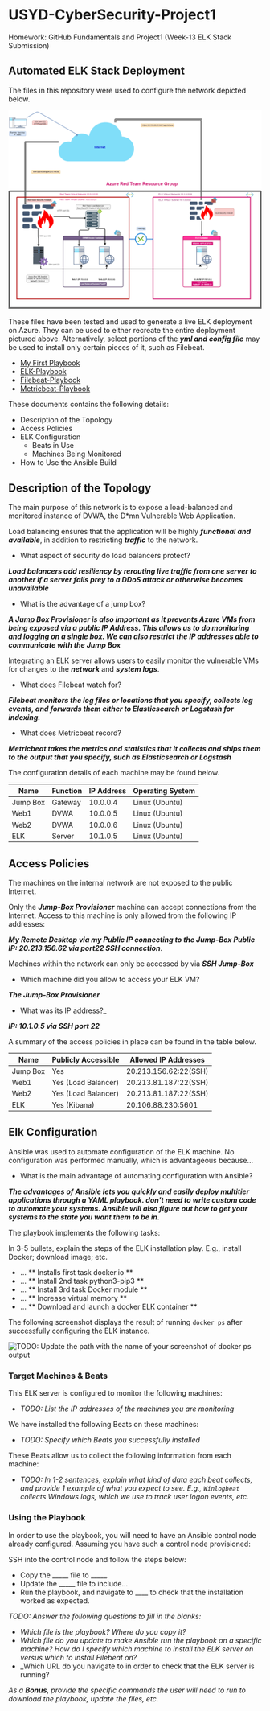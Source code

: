 # USYD-CyberSecurity-Project1
Homework: GitHub Fundamentals and Project1  (Week-13 ELK Stack Submission)

## Automated ELK Stack Deployment

The files in this repository were used to configure the network depicted below.

![alt text](https://github.com/nickaxia/USYD-CyberSecurity-Project1/blob/main/Diagrams/Project1-ELK_Stack_Diagram.png)



These files have been tested and used to generate a live ELK deployment on Azure. They can be used to either recreate the entire deployment pictured above. Alternatively, select portions of the **_yml and config file_** may be used to install only certain pieces of it, such as Filebeat.

  
- [My First Playbook]( https://github.com/nickaxia/USYD-CyberSecurity-Project1/blob/main/Ansible/Docker/my-playbook.yml) 
- [ELK-Playbook]( https://github.com/nickaxia/USYD-CyberSecurity-Project1/blob/main/Ansible/ELK_Stack/elk-playbook.yml)
- [Filebeat-Playbook]( https://github.com/nickaxia/USYD-CyberSecurity-Project1/blob/main/Ansible/Filebeat/filebeat-playbook.yml)
- [Metricbeat-Playbook]( https://github.com/nickaxia/USYD-CyberSecurity-Project1/blob/main/Ansible/Metricbeat/metricbeat-playbook.yml)


These documents contains the following details:
- Description of the Topology
- Access Policies
- ELK Configuration
  - Beats in Use
  - Machines Being Monitored
- How to Use the Ansible Build


## Description of the Topology

The main purpose of this network is to expose a load-balanced and monitored instance of DVWA, the D*mn Vulnerable Web Application.

Load balancing ensures that the application will be highly **_functional and available_**, in addition to restricting **_traffic_** to the network.

- What aspect of security do load balancers protect? 

**_Load balancers add resiliency by rerouting live traffic from one server to another if a server falls prey to a DDoS attack or otherwise becomes unavailable_**

- What is the advantage of a jump box?

**_A Jump Box Provisioner is also important as it prevents Azure VMs from being exposed via a public IP Address. This allows us to do monitoring and logging on a single box. We can also restrict the IP addresses able to communicate with the Jump Box_**

Integrating an ELK server allows users to easily monitor the vulnerable VMs for changes to the **_network_** and **_system logs_**.

- What does Filebeat watch for?

**_Filebeat monitors the log files or locations that you specify, collects log events, and forwards them either to Elasticsearch or Logstash for indexing._**


- What does Metricbeat record?

**_Metricbeat takes the metrics and statistics that it collects and ships them to the output that you specify, such as Elasticsearch or Logstash_**

The configuration details of each machine may be found below.
 

| Name     | Function | IP Address | Operating System |
|----------|----------|------------|------------------|
| Jump Box | Gateway  | 10.0.0.4   | Linux  (Ubuntu)  |
| Web1     | DVWA     | 10.0.0.5   | Linux  (Ubuntu)  |
| Web2     | DVWA     | 10.0.0.6   | Linux  (Ubuntu)  |
| ELK      | Server   | 10.1.0.5   | Linux  (Ubuntu)  |


## Access Policies

The machines on the internal network are not exposed to the public Internet. 

Only the **_Jump-Box Provisioner_** machine can accept connections from the Internet. Access to this machine is only allowed from the following IP addresses:

**_My Remote Desktop via my Public IP connecting to the Jump-Box Public IP: 20.213.156.62 via port22 SSH connection_**.
 
Machines within the network can only be accessed by via **_SSH Jump-Box_**

- Which machine did you allow to access your ELK VM? 

**_The Jump-Box Provisioner_**

- What was its IP address?_

**_IP: 10.1.0.5 via SSH port 22_**

A summary of the access policies in place can be found in the table below.

| Name     | Publicly Accessible | Allowed IP Addresses |
|----------|---------------------|----------------------|
| Jump Box | Yes	                | 20.213.156.62:22(SSH)|
| Web1     | Yes (Load Balancer) | 20.213.81.187:22(SSH)|
| Web2     | Yes (Load Balancer) | 20.213.81.187:22(SSH)|                  
| ELK      | Yes (Kibana)        | 20.106.88.230:5601   |



## Elk Configuration

Ansible was used to automate configuration of the ELK machine. No configuration was performed manually, which is advantageous because...

- What is the main advantage of automating configuration with Ansible?

**_The advantages of Ansible lets you quickly and easily deploy multitier applications through a YAML playbook. don't need to write custom code to automate your systems. Ansible will also figure out how to get your systems to the state you want them to be in_**.


The playbook implements the following tasks:

In 3-5 bullets, explain the steps of the ELK installation play. E.g., install Docker; download image; etc.

- ... ** Installs first task docker.io ** 
- ... ** Install 2nd task python3-pip3 **
- ... ** Install 3rd task Docker module **
- ... ** Increase virtual memory **
- ... ** Download and launch a docker ELK container **
 

The following screenshot displays the result of running `docker ps` after successfully configuring the ELK instance.

![TODO: Update the path with the name of your screenshot of docker ps output](Images/docker_ps_output.png)

### Target Machines & Beats
This ELK server is configured to monitor the following machines:
- _TODO: List the IP addresses of the machines you are monitoring_

We have installed the following Beats on these machines:
- _TODO: Specify which Beats you successfully installed_

These Beats allow us to collect the following information from each machine:
- _TODO: In 1-2 sentences, explain what kind of data each beat collects, and provide 1 example of what you expect to see. E.g., `Winlogbeat` collects Windows logs, which we use to track user logon events, etc._

### Using the Playbook
In order to use the playbook, you will need to have an Ansible control node already configured. Assuming you have such a control node provisioned: 

SSH into the control node and follow the steps below:
- Copy the _____ file to _____.
- Update the _____ file to include...
- Run the playbook, and navigate to ____ to check that the installation worked as expected.

_TODO: Answer the following questions to fill in the blanks:_
- _Which file is the playbook? Where do you copy it?_
- _Which file do you update to make Ansible run the playbook on a specific machine? How do I specify which machine to install the ELK server on versus which to install Filebeat on?_
- _Which URL do you navigate to in order to check that the ELK server is running?

_As a **Bonus**, provide the specific commands the user will need to run to download the playbook, update the files, etc._



